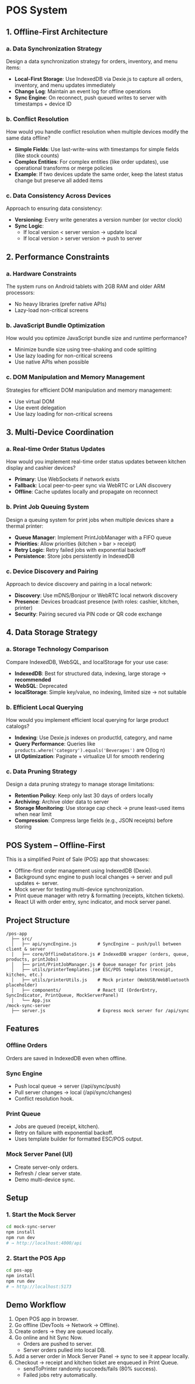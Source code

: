 # POS System

## 1. Offline-First Architecture

### a. Data Synchronization Strategy

Design a data synchronization strategy for orders, inventory, and menu items:

- **Local-First Storage**: Use IndexedDB via Dexie.js to capture all orders, inventory, and menu updates immediately
- **Change Log**: Maintain an event log for offline operations
- **Sync Engine**: On reconnect, push queued writes to server with timestamps + device ID

### b. Conflict Resolution

How would you handle conflict resolution when multiple devices modify the same data offline?

- **Simple Fields**: Use last-write-wins with timestamps for simple fields (like stock counts)
- **Complex Entities**: For complex entities (like order updates), use operational transforms or merge policies
- **Example**: If two devices update the same order, keep the latest status change but preserve all added items

### c. Data Consistency Across Devices

Approach to ensuring data consistency:

- **Versioning**: Every write generates a version number (or vector clock)
- **Sync Logic**:
  - If local version < server version → update local
  - If local version > server version → push to server

## 2. Performance Constraints

### a. Hardware Constraints

The system runs on Android tablets with 2GB RAM and older ARM processors:

- No heavy libraries (prefer native APIs)
- Lazy-load non-critical screens

### b. JavaScript Bundle Optimization

How would you optimize JavaScript bundle size and runtime performance?

- Minimize bundle size using tree-shaking and code splitting
- Use lazy loading for non-critical screens
- Use native APIs when possible

### c. DOM Manipulation and Memory Management

Strategies for efficient DOM manipulation and memory management:

- Use virtual DOM
- Use event delegation
- Use lazy loading for non-critical screens

## 3. Multi-Device Coordination

### a. Real-time Order Status Updates

How would you implement real-time order status updates between kitchen display and cashier devices?

- **Primary**: Use WebSockets if network exists
- **Fallback**: Local peer-to-peer sync via WebRTC or LAN discovery
- **Offline**: Cache updates locally and propagate on reconnect

### b. Print Job Queuing System

Design a queuing system for print jobs when multiple devices share a thermal printer:

- **Queue Manager**: Implement PrintJobManager with a FIFO queue
- **Priorities**: Allow priorities (kitchen > bar > receipt)
- **Retry Logic**: Retry failed jobs with exponential backoff
- **Persistence**: Store jobs persistently in IndexedDB

### c. Device Discovery and Pairing

Approach to device discovery and pairing in a local network:

- **Discovery**: Use mDNS/Bonjour or WebRTC local network discovery
- **Presence**: Devices broadcast presence (with roles: cashier, kitchen, printer)
- **Security**: Pairing secured via PIN code or QR code exchange

## 4. Data Storage Strategy

### a. Storage Technology Comparison

Compare IndexedDB, WebSQL, and localStorage for your use case:

- **IndexedDB**: Best for structured data, indexing, large storage → **recommended**
- **WebSQL**: Deprecated
- **localStorage**: Simple key/value, no indexing, limited size → not suitable

### b. Efficient Local Querying

How would you implement efficient local querying for large product catalogs?

- **Indexing**: Use Dexie.js indexes on productId, category, and name
- **Query Performance**: Queries like `products.where('category').equals('Beverages')` are O(log n)
- **UI Optimization**: Paginate + virtualize UI for smooth rendering

### c. Data Pruning Strategy

Design a data pruning strategy to manage storage limitations:

- **Retention Policy**: Keep only last 30 days of orders locally
- **Archiving**: Archive older data to server
- **Storage Monitoring**: Use storage cap check → prune least-used items when near limit
- **Compression**: Compress large fields (e.g., JSON receipts) before storing

## POS System – Offline-First

This is a simplified Point of Sale (POS) app that showcases:

- Offline-first order management using IndexedDB (Dexie).
- Background sync engine to push local changes → server and pull updates ← server.
- Mock server for testing multi-device synchronization.
- Print queue manager with retry & formatting (receipts, kitchen tickets).
- React UI with order entry, sync indicator, and mock server panel.

## Project Structure

```
/pos-app
  ├── src/
  │   ├── api/syncEngine.js        # SyncEngine – push/pull between client & server
  │   ├── core/OfflineDataStore.js # IndexedDB wrapper (orders, queue, products, printJobs)
  │   ├── print/PrintJobManager.js # Queue manager for print jobs
  │   ├── utils/printerTemplates.js# ESC/POS templates (receipt, kitchen, etc.)
  │   ├── utils/printerUtils.js    # Mock printer (WebUSB/WebBluetooth placeholder)
  │   ├── components/              # React UI (OrderEntry, SyncIndicator, PrintQueue, MockServerPanel)
  │   └── App.jsx
/mock-sync-server
  ├── server.js                    # Express mock server for /api/sync
```

## Features

### Offline Orders

Orders are saved in IndexedDB even when offline.

### Sync Engine

- Push local queue → server (/api/sync/push)
- Pull server changes → local (/api/sync/changes)
- Conflict resolution hook.

### Print Queue

- Jobs are queued (receipt, kitchen).
- Retry on failure with exponential backoff.
- Uses template builder for formatted ESC/POS output.

### Mock Server Panel (UI)

- Create server-only orders.
- Refresh / clear server state.
- Demo multi-device sync.

## Setup

### 1. Start the Mock Server

```bash
cd mock-sync-server
npm install
npm run dev
# → http://localhost:4000/api
```

### 2. Start the POS App

```bash
cd pos-app
npm install
npm run dev
# → http://localhost:5173
```

## Demo Workflow

1. Open POS app in browser.
2. Go offline (DevTools → Network → Offline).
3. Create orders → they are queued locally.
4. Go online and hit Sync Now.
   - Orders are pushed to server.
   - Server orders pulled into local DB.
5. Add a server order in Mock Server Panel → sync to see it appear locally.
6. Checkout → receipt and kitchen ticket are enqueued in Print Queue.
   - sendToPrinter randomly succeeds/fails (80% success).
   - Failed jobs retry automatically.
